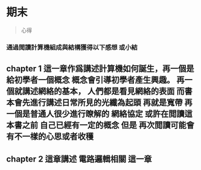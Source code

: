 # 期末
> 心得
### 通過閲讀計算機組成與結構獲得以下感想 或小結
## chapter 1 這一章作爲講述計算機如何誕生，再一個是給初學者一個概念 概念會引導初學者產生興趣。 再一個就講述網絡的基本， 人們都是看見網絡的表面 而書本會先進行講述日常所見的光纖為起頭 再就是寬帶 再一個是普通人很少進行瞭解的 網絡協定 或許在閲讀這本書之前 自己已經有一定的概念 但是 再次閲讀可能會有不一樣的心思或者收穫
## chapter 2 這章講述 電路邏輯相關 這一章
